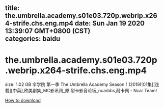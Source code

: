 
title: the.umbrella.academy.s01e03.720p.webrip.x264-strife.chs.eng.mp4
date: Sun Jan 19 2020 13:39:07 GMT+0800 (CST)    
categories: baidu
---

# the.umbrella.academy.s01e03.720p.webrip.x264-strife.chs.eng.mp4
size: 1.02 GB
 伞学院 第一季 The Umbrella Academy Season 1 (2019)[01集][连载][中英],欧美剧集_MC影讯网_原 耐卡影音论坛_ncarbbs,耐卡网 - Ncar Team!
 

[How to download](https://bpcam.bemobtrk.com/go/2ceec3aa-1ca2-46d6-b9ff-aaa5c184517c?jno=5090)